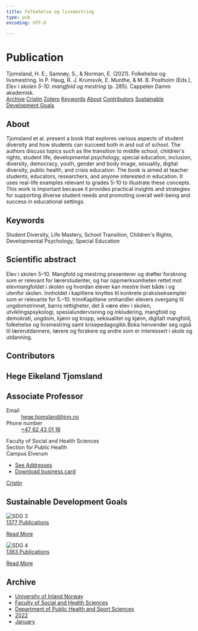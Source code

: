 ```yaml
---
title: Folkehelse og livsmestring
type: pub
encoding: UTF-8

---
```

<h1>Publication</h1>
<article id="csl-bib-container-IFXWCLG7" class="csl-bib-container">
  <div class="csl-bib-body"> <div class="csl-entry">Tjomsland, H. E., Samnøy, S., &#38; Norman, E. (2021). Folkehelse og livsmestring. In P. Haug, R. J. Krumsvik, E. Munthe, &#38; M. B. Postholm (Eds.), <i>Elev i skolen 5-10: mangfold og mestring</i> (p. 285). Cappelen Damm akademisk.</div> </div>
  <div class="csl-bib-buttons">
    <a href="#taxonomy-article-IFXWCLG7" alt="archive" class="csl-bib-button">Archive</a>
    <a href="https://app.cristin.no/results/show.jsf?id=1995665" alt="Cristin" class="csl-bib-button">Cristin</a>
    <a href="http://zotero.org/groups/5881554/items/IFXWCLG7" alt="Zotero" class="csl-bib-button">Zotero</a>
    <a href="#keywords-article-IFXWCLG7" alt="keywords" class="csl-bib-button">Keywords</a>
    <a href="#about-article-IFXWCLG7" alt="about_pub" class="csl-bib-button">About</a>
    <a href="#contributors-article-IFXWCLG7" alt="contributors" class="csl-bib-button">Contributors</a>
    <a href="#sdg-article-IFXWCLG7" alt="sdg" class="csl-bib-button">Sustainable Development Goals</a>
  </div>
  <div id="csl-bib-meta-container-IFXWCLG7"></div>
</article>
<div id="csl-bib-meta-IFXWCLG7" class="csl-bib-meta">
  <article id="about-article-IFXWCLG7" class="about_pub-article">
    <h1>About</h1>
    Tjomsland et al. present a book that explores various aspects of student diversity and how students can succeed both in and out of school. The authors discuss topics such as the transition to middle school, children's rights, student life, developmental psychology, special education, inclusion, diversity, democracy, youth, gender and body image, sexuality, digital diversity, public health, and crisis education. The book is aimed at teacher students, educators, researchers, and anyone interested in education. It uses real-life examples relevant to grades 5-10 to illustrate these concepts. This work is important because it provides practical insights and strategies for supporting diverse student needs and promoting overall well-being and success in educational settings.
  </article>
  <article id="keywords-article-IFXWCLG7" class="keywords-article">
    <h1>Keywords</h1>
    Student Diversity, Life Mastery, School Transition, Children's Rights, Developmental Psychology, Special Education
  </article>
  <article id="abstract-article-IFXWCLG7" class="abstract-article">
    <h1>Scientific abstract</h1>
    Elev i skolen 5–10. Mangfold og mestring presenterer og drøfter forskning som er relevant for lærerstudenter, og har oppmerksomheten rettet mot elevmangfoldet i skolen og hvordan elever kan mestre livet både i og utenfor skolen. Innholdet i kapitlene knyttes til konkrete praksiseksempler som er relevante for 5.–10. trinnKapitlene omhandler elevers overgang til ungdomstrinnet, barns rettigheter, det å være elev i skolen, utviklingspsykologi, spesialundervisning og inkludering, mangfold og demokrati, ungdom, kjønn og kropp, seksualitet og kjønn, digitalt mangfold, folkehelse og livsmestring samt krisepedagogikk.Boka henvender seg også til lærerutdannere, lærere og forskere og andre som er interessert i skole og utdanning.
  </article>
  <article id="contributors-article-IFXWCLG7" class="contributors-article">
    <h1>Contributors</h1>
    <div class="personas"> <div class="vrtx-hinn-person-card"> <div class="photo"> <i class="lar la-user-circle missing-person"></i> </div> <div class="info"> <hgroup><h1>Hege Eikeland Tjomsland</h1> <h2>Associate Professor</h2> </hgroup><dl> <dt>Email</dt> <dd> <a href="mailto:hege.tjomsland@inn.no">hege.tjomsland@inn.no</a> </dd> <dt>Phone number</dt> <dd><a href="tel:+4762430118"> +47 62 43 01 18 </a></dd> </dl> <p> Faculty of Social and Health Sciences<br> Section for Public Health<br> Campus Elverum </p> <ul class="vrtx-hinn-links"> <li><a href="https://www.inn.no/english/find-an-employee/hege-tjomsland.html#vrtx-hinn-addresses">See Addresses</a></li> <li><a href="https://www.inn.no/english/find-an-employee/hege-tjomsland.html?vrtx=vcf">Download business card</a></li> </ul> </div> </div> <a href="https://app.cristin.no/persons/show.jsf?id=47214" alt="Cristin URL" class="personas-cristin">Cristin</a> </div>
  </article>
  <article id="sdg-article-IFXWCLG7" class="sdg-article">
    <h1>Sustainable Development Goals</h1>
    <div class="sdg-container"><div id="sdg3" class="sdg">
        <img src="{{< params subfolder >}}images/sdg/sdg03_en.png" class="image" alt="SDG 3">
        <div class="sdg-overlay">
          <a href="{{< params subfolder >}}en/archive/?sdg=3#archive" class="sdg-publication-count"><span>1377</span> Publications</a>
          <p><a href="https://sdgs.un.org/goals/goal3" class="sdg-read-more">Read More</a></p>
        </div>
      </div> <div id="sdg4" class="sdg">
        <img src="{{< params subfolder >}}images/sdg/sdg04_en.png" class="image" alt="SDG 4">
        <div class="sdg-overlay">
          <a href="{{< params subfolder >}}en/archive/?sdg=4#archive" class="sdg-publication-count"><span>1363</span> Publications</a>
          <p><a href="https://sdgs.un.org/goals/goal4" class="sdg-read-more">Read More</a></p>
        </div>
      </div></div>
  </article>
  <article id="taxonomy-article-IFXWCLG7" class="taxonomy-article">
    <h1>Archive</h1>
    <ul>
      <li><a href="{{< params subfolder >}}en/archive/?key=3DCRN523">University of Inland Norway</a></li>
      <li><a href="{{< params subfolder >}}en/archive/?key=IDKFS3MX">Faculty of Social and Health Sciences</a></li>
      <li><a href="{{< params subfolder >}}en/archive/?key=FJXE3Z8X">Department of Public Health and Sport Sciences</a></li>
      <li><a href="{{< params subfolder >}}en/archive/?key=P2L6JC54">2022</a></li>
      <li><a href="{{< params subfolder >}}en/archive/?key=7FAUTELE">January</a></li>
    </ul>
  </article>
</div>
